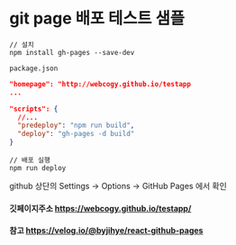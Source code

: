 # git page 배포 테스트 샘플

```
// 설치
npm install gh-pages --save-dev
```

``` package.json ```
```json
"homepage": "http://webcogy.github.io/testapp
...

"scripts": {
  //...
  "predeploy": "npm run build",
  "deploy": "gh-pages -d build"
}

```


```
// 배포 실행
npm run deploy
```

github 상단의 Settings -> Options -> GitHub Pages 에서 확인


#### 깃페이지주소 https://webcogy.github.io/testapp/


#### 참고 https://velog.io/@byjihye/react-github-pages
